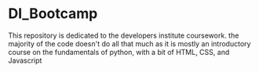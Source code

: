 # DI_Bootcamp
This repository is dedicated to the developers institute coursework. the majority of the code doesn't do all that much as it is mostly an introductory course on the fundamentals of python, with a bit of HTML, CSS, and Javascript
